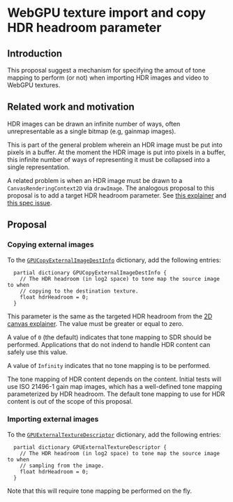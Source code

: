 # WebGPU texture import and copy HDR headroom parameter

## Introduction

This proposal suggest a mechanism for specifying the amout of tone mapping to perform (or not) when importing HDR images and video to WebGPU textures.

## Related work and motivation

HDR images can be drawn an infinite number of ways, often unrepresentable as a single bitmap (e.g, gainmap images).

This is part of the general problem wherein an HDR image must be put into pixels in a buffer.
At the moment the HDR image is put into pixels in a buffer, this infinite number of ways of representing it must be collapsed into a single representation.

A related problem is when an HDR image must be drawn to a `CanvasRenderingContext2D` via `drawImage`.
The analogous proposal to this proposal is to add a target HDR headroom parameter.
See [this explainer](https://github.com/ccameron-chromium/ColorWeb-CG/blob/canvas2d_hdr_headroom/canvas2d_hdr_headroom.md) and [this spec issue](https://github.com/whatwg/html/issues/11165).

## Proposal

### Copying external images

To the [`GPUCopyExternalImageDestInfo`](https://www.w3.org/TR/webgpu/#gpucopyexternalimagedestinfo) dictionary, add the following entries:

```idl
  partial dictionary GPUCopyExternalImageDestInfo {
    // The HDR headroom (in log2 space) to tone map the source image to when
    // copying to the destination texture.
    float hdrHeadroom = 0;
  }
```

This parameter is the same as the targeted HDR headroom from the [2D canvas explainer](https://github.com/ccameron-chromium/ColorWeb-CG/blob/canvas2d_hdr_headroom/canvas2d_hdr_headroom.md).
The value must be greater or equal to zero.

A value of `0` (the default) indicates that tone mapping to SDR should be performed.
Applications that do not indend to handle HDR content can safely use this value.

A value of `Infinity` indicates that no tone mapping is to be performed.

The tone mapping of HDR content depends on the content.
Initial tests will use ISO 21496-1 gain map images, which has a well-defined tone mapping parameterized by HDR headroom.
The default tone mapping to use for HDR content is out of the scope of this proposal.

### Importing external images

To the [`GPUExternalTextureDescriptor`](https://www.w3.org/TR/webgpu/#external-texture-creation) dictionary, add the following entries:

```idl
  partial dictionary GPUExternalTextureDescriptor {
    // The HDR headroom (in log2 space) to tone map the source image to when
    // sampling from the image.
    float hdrHeadroom = 0;
  }
```

Note that this will require tone mapping be performed on the fly.


